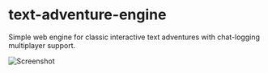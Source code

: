 text-adventure-engine
=====================

Simple web engine for classic interactive text adventures with chat-logging multiplayer support.

![Screenshot](https://raw.github.com/ManzDev/text-adventure-engine/master/docs/game.png)
